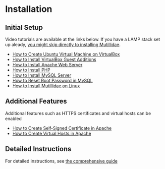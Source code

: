 # Installation

## Initial Setup

Video tutorials are available at the links below. If you have a LAMP stack set up
aleady, [you might skip directly to installing Mutillidae](https://www.youtube.com/watch?v=TcgeRab7ayM).

* [How to Create Ubuntu Virtual Machine on VirtualBox](https://www.youtube.com/watch?v=Cazzls2sZVk)
* [How to Install VirtualBox Guest Additions](https://www.youtube.com/watch?v=8VCeFRwRmRU)
* [How to Install Apache Web Server](https://www.youtube.com/watch?v=cZtkVOHRYts)
* [How to Install PHP](https://www.youtube.com/watch?v=Z6IhGGxJidM)
* [How to Install MySQL Server](https://www.youtube.com/watch?v=PsfuaRySts4)
* [How to Reset Root Password in MySQL](https://www.youtube.com/watch?v=yHCUd_5A8vo)
* [How to Install Mutillidae on Linux](https://www.youtube.com/watch?v=TcgeRab7ayM)

## Additional Features

Additional features such as HTTPS certificates and virtual hosts can be enabled

* [How to Create Self-Signed Certificate in Apache](https://www.youtube.com/watch?v=sJd0ir9-jSc)
* [How to Create Virtual Hosts in Apache](https://www.youtube.com/watch?v=79mOiU3GfnQ)

## Detailed Instructions

For detailed instructions, see [the comprehensive guide](https://www.youtube.com/playlist?list=PLZOToVAK85MqxEyrjINe-LwDMhxJJKzmm)